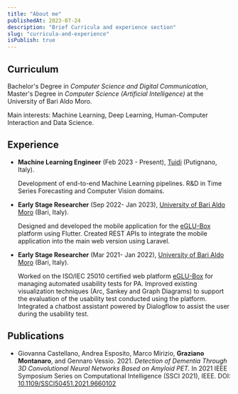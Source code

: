 ```yaml
---
title: "About me"
publishedAt: 2023-07-24
description: "Brief Curricula and experience section"
slug: "curricula-and-experience"
isPublish: true
---
```


## Curriculum

Bachelor's Degree in _Computer Science and Digital Communication_, Master's Degree in _Computer Science (Artificial Intelligence)_ at the University of Bari Aldo Moro.

Main interests: Machine Learning, Deep Learning, Human-Computer Interaction and Data Science.



## Experience

- **Machine Learning Engineer** (Feb 2023 - Present), [Tuidi](https:www.tuidi.it) (Putignano, Italy).
    
    Development of end-to-end Machine Learning pipelines. R&D in Time Series Forecasting and Computer Vision domains.  
- **Early Stage Researcher** (Sep 2022- Jan 2023), [University of Bari Aldo Moro](https:www.uniba.it) (Bari, Italy).

    Designed and developed the mobile application for the [eGLU-Box](https://atc.mise.gov.it/index.php/eventi/15-tecnologie-comunicazioni/1031-piattaforma-eglu-box-pa) platform using Flutter. Created REST APIs to integrate the mobile application into the main web version using Laravel.

- **Early Stage Researcher** (Mar 2021- Jan 2022), [University of Bari Aldo Moro](https:www.uniba.it) (Bari, Italy).

    Worked on the ISO/IEC 25010 certified web platform [eGLU-Box](https://atc.mise.gov.it/index.php/eventi/15-tecnologie-comunicazioni/1031-piattaforma-eglu-box-pa) for managing automated usability tests for PA.
    Improved existing visualization techniques (Arc, Sankey and Graph Diagrams) to support the evaluation of the usability test conducted using the platform.
    Integrated a chatbost assistant powered by Dialogflow to assist the user during the usability test.


## Publications
- Giovanna Castellano, Andrea Esposito, Marco Mirizio,  **Graziano Montanaro**, and Gennaro Vessio. 2021. _Detection of Dementia Through 3D Convolutional Neural Networks Based on Amyloid PET._ In 2021 IEEE Symposium Series on Computational Intelligence (SSCI 2021), IEEE. DOI: [10.1109/SSCI50451.2021.9660102](https://ieeexplore.ieee.org/document/9660102/)
